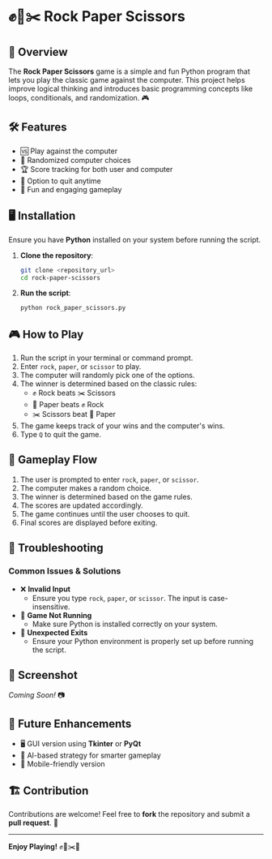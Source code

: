 # ✊📄✂️ Rock Paper Scissors

## 📌 Overview

The **Rock Paper Scissors** game is a simple and fun Python program that lets you play the classic game against the computer. This project helps improve logical thinking and introduces basic programming concepts like loops, conditionals, and randomization. 🎮

## 🛠 Features

- 🆚 Play against the computer
- 🔄 Randomized computer choices
- 🏆 Score tracking for both user and computer
- 🚪 Option to quit anytime
- 🎉 Fun and engaging gameplay

## 🖥️ Installation

Ensure you have **Python** installed on your system before running the script.

1. **Clone the repository**:
   ```sh
   git clone <repository_url>
   cd rock-paper-scissors
   ```
2. **Run the script**:
   ```sh
   python rock_paper_scissors.py
   ```

## 🎮 How to Play

1. Run the script in your terminal or command prompt.
2. Enter `rock`, `paper`, or `scissor` to play.
3. The computer will randomly pick one of the options.
4. The winner is determined based on the classic rules:
   - ✊ Rock beats ✂️ Scissors
   - 📄 Paper beats ✊ Rock
   - ✂️ Scissors beat 📄 Paper
5. The game keeps track of your wins and the computer's wins.
6. Type `Q` to quit the game.

## 🔄 Gameplay Flow

1. The user is prompted to enter `rock`, `paper`, or `scissor`.
2. The computer makes a random choice.
3. The winner is determined based on the game rules.
4. The scores are updated accordingly.
5. The game continues until the user chooses to quit.
6. Final scores are displayed before exiting.

## 🔧 Troubleshooting

### Common Issues & Solutions

- ❌ **Invalid Input**
  - Ensure you type `rock`, `paper`, or `scissor`. The input is case-insensitive.
- 🚫 **Game Not Running**
  - Make sure Python is installed correctly on your system.
- 🔄 **Unexpected Exits**
  - Ensure your Python environment is properly set up before running the script.

## 📸 Screenshot

*Coming Soon!* 📷

## 🌟 Future Enhancements

- 🖥️ GUI version using **Tkinter** or **PyQt**
- 🤖 AI-based strategy for smarter gameplay
- 📱 Mobile-friendly version

## 🏗️ Contribution

Contributions are welcome! Feel free to **fork** the repository and submit a **pull request**. 🚀

---

**Enjoy Playing!** ✊📄✂️🎉


